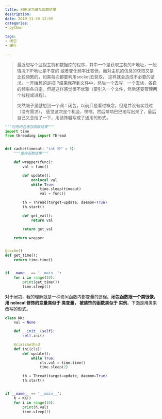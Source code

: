 ```yaml
---
title: 利用闭包缓存函数结果  
description:  
date: 2019-11-30 13:09  
categories:
- python   

tags:  
- 闭包
- 缓存  
 
---
```

> 最近想写个监视主机和数据库的程序，其中一个是获取主机的IP地址，一般情况下IP地址是不变的
>或者变化频率比较低，而对主机的信息的获取又是比较频繁的，如果每次都要利用socket去获取，
>这样就会造成不必要的请求。一开始想的是把IP结果保存到文件中，然后一个去写，一个去读，各自
>的频率各自定。但是这样感觉很不优雅（要引入一个文件，然后还要管理两个线程或进程）。
>
>突然脑子里就想到一个词：闭包，以前只是看过概念，但是并没有实践过（没有需求），
>感觉这次是个机会，嘿嘿，然后啃啃巴巴地写出来了，最后自己又总结了一下，用装饰器写成了通用的形式。    
>

```python
"""利用闭包缓存函数结果"""
import time
from threading import Thread


def cache(timeout: "int 秒" = 3):
    """缓存函数结果"""

    def wrapper(func):
        val = func()

        def update():
            nonlocal val
            while True:
                time.sleep(timeout)
                val = func()

        th = Thread(target=update, daemon=True)
        th.start()

        def get_val():
            return val

        return get_val

    return wrapper


@cache()
def get_time():
    return time.time()


if __name__ == '__main__':
    for i in range(10):
        print(get_time())
        time.sleep(1)
```
对于闭包，我的理解就是一种访问函数内部变量的途径。**闭包函数跟一个类很像，用 nolocal 修饰的变量类似于 类变量，
被装饰的函数类似于 实例**。下面是用类来改写的形式。
```python
class KK:
    val = None

    def __init__(self):
        self.ini()

    @classmethod
    def ini(cls):
        def update():
            while True:
                cls.val = time.time()
                time.sleep(2)

        th = Thread(target=update, daemon=True)
        th.start()


if __name__ == '__main__':
    h = KK()
    for i in range(10):
        print(h.val)
        time.sleep(1)
```

